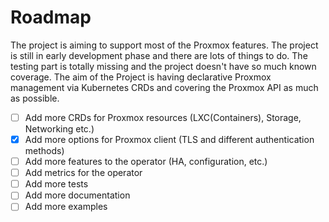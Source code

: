 # Roadmap

The project is aiming to support most of the Proxmox features. The project is still in early development phase and there are lots of things to do. The testing part is totally missing and the project doesn't have so much known coverage. The aim of the Project is having declarative Proxmox management via Kubernetes CRDs and covering the Proxmox API as much as possible.


- [ ] Add more CRDs for Proxmox resources (LXC(Containers), Storage, Networking etc.)
- [x] Add more options for Proxmox client (TLS and different authentication methods)
- [ ] Add more features to the operator (HA, configuration, etc.)
- [ ] Add metrics for the operator
- [ ] Add more tests
- [ ] Add more documentation
- [ ] Add more examples
